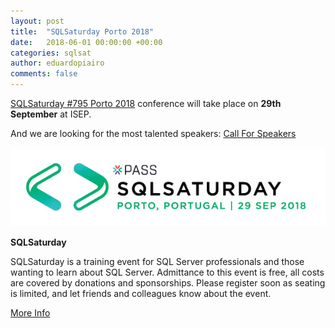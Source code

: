 ```yaml
---
layout: post
title:  "SQLSaturday Porto 2018"
date:   2018-06-01 00:00:00 +00:00
categories: sqlsat
author: eduardopiairo
comments: false
---
```


<a href="http://www.sqlsaturday.com/795/EventHome.aspx" target="_blank">SQLSaturday #795 Porto 2018</a> conference will take place on **29th September** at ISEP.

And we are looking for the most talented speakers: <a href="http://www.sqlsaturday.com/795/Speakers/Submission.aspx" target="_blank">Call For Speakers</a>

![SQLSaturdayPorto2018](/images/sqlsat795_web.jpg)

<!-- nomore -->

**SQLSaturday**

SQLSaturday is a training event for SQL Server professionals and those wanting to learn about SQL Server. Admittance to this event is free, all costs are covered by donations and sponsorships. Please register soon as seating is limited, and let friends and colleagues know about the event.

<a href="/sqlsaturday18/" class="btn btn-primary btn-sm">More Info</a>

<!--**Blockquote**

> They who can give up essential liberty to obtain a little temporary safety, deserve neither liberty nor safety.
> 
> _Benjamin Franklin_

**Code**

{% highlight c %}

static void asyncEnabled(Dict* args, void* vAdmin, String* txid, struct Allocator* requestAlloc)
{
    struct Admin* admin = Identity_check((struct Admin*) vAdmin);
    int64_t enabled = admin->asyncEnabled;
    Dict d = Dict_CONST(String_CONST("asyncEnabled"), Int_OBJ(enabled), NULL);
    Admin_sendMessage(&d, txid, admin);
}

{% endhighlight %}

**Image**

![ThisIsADemoPhoto](/images/sqlsat795_web.jpg)
-->
